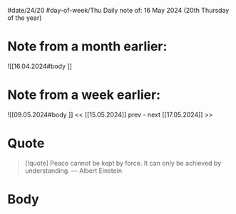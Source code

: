 
#date/24/20
#day-of-week/Thu
Daily note of: 16 May 2024 (20th Thursday of the year)

# Note from a month earlier:
![[16.04.2024#body ]]

# Note from a week earlier:
![[09.05.2024#body ]]
 << [[15.05.2024]] prev - next [[17.05.2024]] >>
# Quote

> [!quote] Peace cannot be kept by force. It can only be achieved by understanding.
> — Albert Einstein
# Body

